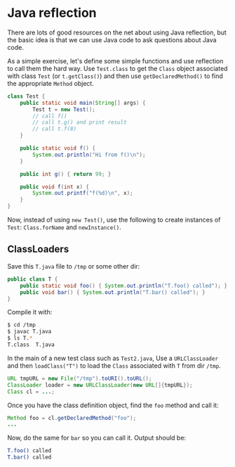 # Java reflection

There are lots of good resources on the net about using Java reflection, but the basic idea is that we can use Java code to ask questions about Java code.

As a simple exercise, let's define some simple functions and use reflection to call them the hard way.  Use `Test.class` to get the `Class` object associated with class `Test` (or `t.getClass()`) and then use `getDeclaredMethod()` to find the appropriate `Method` object.

```java
class Test {
	public static void main(String[] args) {
		Test t = new Test();
		// call f()
		// call t.g() and print result
		// call t.f(8)
	}

	public static void f() {
		System.out.println("Hi from f()\n");
	}

	public int g() { return 99; }

	public void f(int x) {
		System.out.printf("f(%d)\n", x);
	}
}
```

Now, instead of using `new Test()`, use the following to create instances of `Test`: `Class.forName` and `newInstance()`.

## ClassLoaders

Save this `T.java` file to `/tmp` or some other dir:

```java
public class T {
	public static void foo() { System.out.println("T.foo() called"); }
	public void bar() { System.out.println("T.bar() called"); }
}
```

Compile it with:

```bash
$ cd /tmp
$ javac T.java
$ ls T.*
T.class  T.java
```

In the main of a new test class such as `Test2.java`, Use a `URLClassLoader` and then `loadClass("T")` to load the `Class` associated with `T` from dir `/tmp`.

```java
URL tmpURL = new File("/tmp").toURI().toURL();
ClassLoader loader = new URLClassLoader(new URL[]{tmpURL});
Class cl = ...;
```

Once you have the class definition object, find the `foo` method and call it:

```java
Method foo = cl.getDeclaredMethod("foo");
...
```

Now, do the same for `bar` so you can call it.  Output should be:

```bash
T.foo() called
T.bar() called
```